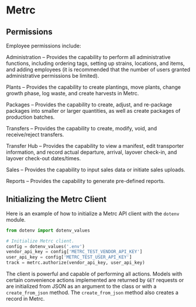 # Metrc

## Permissions

Employee permissions include:

Administration – Provides the capability to perform all administrative functions,
including ordering tags, setting up strains, locations, and items, and adding
employees (it is recommended that the number of users granted administrative
permissions be limited).

Plants – Provides the capability to create plantings, move plants, change growth
phase, log waste, and create harvests in Metrc.

Packages – Provides the capability to create, adjust, and re-package packages into
smaller or larger quantities, as well as create packages of production batches.

Transfers – Provides the capability to create, modify, void, and receive/reject
transfers.

Transfer Hub – Provides the capability to view a manifest, edit transporter
information, and record actual departure, arrival, layover check-in, and layover
check-out dates/times.

Sales – Provides the capability to input sales data or initiate sales uploads.

Reports – Provides the capability to generate pre-defined reports.

## Initializing the Metrc Client

Here is an example of how to initialize a Metrc API client with the `dotenv` module.

```py
from dotenv import dotenv_values

# Initialize Metrc client.
config = dotenv_values('.env')
vendor_api_key = config['METRC_TEST_VENDOR_API_KEY']
user_api_key = config['METRC_TEST_USER_API_KEY']
track = metrc.authorize(vendor_api_key, user_api_key)
```

The client is powerful and capable of performing all actions. Models with certain convenience actions implemented are returned by `GET` requests or are initialized from JSON as an argument to the class or with a `create_from_json` method. The `create_from_json` method also creates a record in Metrc. 

